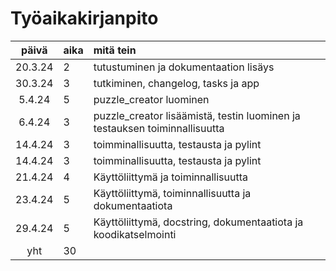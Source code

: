 # Työaikakirjanpito

| päivä | aika | mitä tein  |
| :----:|:-----| :-----|
| 20.3.24 | 2    | tutustuminen ja dokumentaation lisäys |
| 30.3.24 | 3    | tutkiminen, changelog, tasks ja app |
| 5.4.24 | 5    | puzzle_creator luominen |
| 6.4.24 | 3    | puzzle_creator lisäämistä, testin luominen ja testauksen toiminnallisuutta|
| 14.4.24 | 3    | toimminallisuutta, testausta ja pylint|
| 14.4.24 | 3    | toimminallisuutta, testausta ja pylint|
| 21.4.24 | 4    | Käyttöliittymä ja toiminnallisuutta|
| 23.4.24 | 5    | Käyttöliittymä, toiminnallisuutta ja dokumentaatiota|
| 29.4.24 | 5    | Käyttöliittymä, docstring, dokumentaatiota ja koodikatselmointi|
| yht | 30    | |
